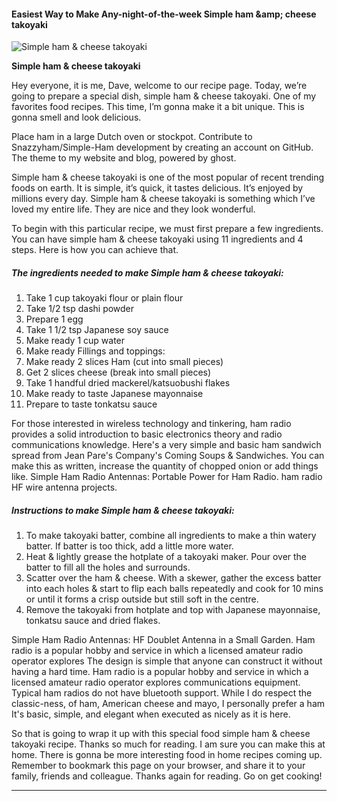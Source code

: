             

#### Easiest Way to Make Any-night-of-the-week Simple ham &amp;amp; cheese takoyaki

![Simple ham &amp; cheese takoyaki](https://img-global.cpcdn.com/recipes/6240771873701888/751x532cq70/simple-ham-cheese-takoyaki-recipe-main-photo.jpg)

**Simple ham &amp; cheese takoyaki**

Hey everyone, it is me, Dave, welcome to our recipe page. Today, we’re going to prepare a special dish, simple ham & cheese takoyaki. One of my favorites food recipes. This time, I’m gonna make it a bit unique. This is gonna smell and look delicious.

Place ham in a large Dutch oven or stockpot. Contribute to Snazzyham/Simple-Ham development by creating an account on GitHub. The theme to my website and blog, powered by ghost.

Simple ham & cheese takoyaki is one of the most popular of recent trending foods on earth. It is simple, it’s quick, it tastes delicious. It’s enjoyed by millions every day. Simple ham & cheese takoyaki is something which I’ve loved my entire life. They are nice and they look wonderful.

To begin with this particular recipe, we must first prepare a few ingredients. You can have simple ham & cheese takoyaki using 11 ingredients and 4 steps. Here is how you can achieve that.

##### The ingredients needed to make Simple ham & cheese takoyaki:

1.  Take 1 cup takoyaki flour or plain flour
2.  Take 1/2 tsp dashi powder
3.  Prepare 1 egg
4.  Take 1 1/2 tsp Japanese soy sauce
5.  Make ready 1 cup water
6.  Make ready Fillings and toppings:
7.  Make ready 2 slices Ham (cut into small pieces)
8.  Get 2 slices cheese (break into small pieces)
9.  Take 1 handful dried mackerel/katsuobushi flakes
10.  Make ready to taste Japanese mayonnaise
11.  Prepare to taste tonkatsu sauce

For those interested in wireless technology and tinkering, ham radio provides a solid introduction to basic electronics theory and radio communications knowledge. Here's a very simple and basic ham sandwich spread from Jean Pare's Company's Coming Soups & Sandwiches. You can make this as written, increase the quantity of chopped onion or add things like. Simple Ham Radio Antennas: Portable Power for Ham Radio. ham radio HF wire antenna projects.

##### Instructions to make Simple ham & cheese takoyaki:

1.  To make takoyaki batter, combine all ingredients to make a thin watery batter. If batter is too thick, add a little more water.
2.  Heat & lightly grease the hotplate of a takoyaki maker. Pour over the batter to fill all the holes and surrounds.
3.  Scatter over the ham & cheese. With a skewer, gather the excess batter into each holes & start to flip each balls repeatedly and cook for 10 mins or until it forms a crisp outside but still soft in the centre.
4.  Remove the takoyaki from hotplate and top with Japanese mayonnaise, tonkatsu sauce and dried flakes.

Simple Ham Radio Antennas: HF Doublet Antenna in a Small Garden. Ham radio is a popular hobby and service in which a licensed amateur radio operator explores The design is simple that anyone can construct it without having a hard time. Ham radio is a popular hobby and service in which a licensed amateur radio operator explores communications equipment. Typical ham radios do not have bluetooth support. While I do respect the classic-ness, of ham, American cheese and mayo, I personally prefer a ham It's basic, simple, and elegant when executed as nicely as it is here.

So that is going to wrap it up with this special food simple ham & cheese takoyaki recipe. Thanks so much for reading. I am sure you can make this at home. There is gonna be more interesting food in home recipes coming up. Remember to bookmark this page on your browser, and share it to your family, friends and colleague. Thanks again for reading. Go on get cooking!

* * *